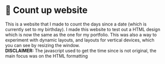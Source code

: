 # 📅 Count up website

This is a website that I made to count the days since a date (which is currently set to my birthday). I made this website to test out a HTML design which is now the same as the one for my portfolio. This was also a way to experiment with dynamic layouts, and layouts for vertical devices, which you can see by resizing the window.\
**DISCLAIMER:** The javascript used to get the time since is not original, the main focus was on the HTML formatting
